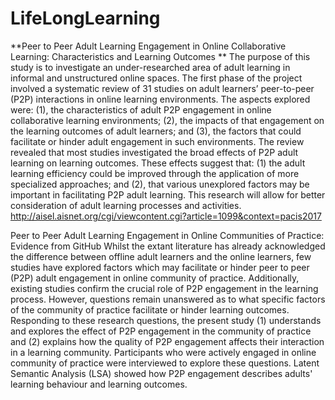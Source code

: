 # LifeLongLearning
**Peer to Peer Adult Learning Engagement in Online Collaborative Learning: Characteristics and Learning Outcomes **
The purpose of this study is to investigate an under-researched area of adult learning in informal and unstructured online spaces. The first phase of the project involved a systematic review of 31 studies on adult learners’ peer-to-peer (P2P) interactions in online learning environments. The aspects explored were: (1), the characteristics of adult P2P engagement in online collaborative learning environments; (2), the impacts of that engagement on the learning outcomes of adult learners; and (3), the factors that could facilitate or hinder adult engagement in such environments. The review revealed that most studies investigated the broad effects of P2P adult learning on learning outcomes. These effects suggest that: (1) the adult learning efficiency could be improved through the application of more specialized approaches; and (2), that various unexplored factors may be important in facilitating P2P adult learning. This research will allow for better consideration of adult learning processes and activities. http://aisel.aisnet.org/cgi/viewcontent.cgi?article=1099&context=pacis2017

Peer to Peer Adult Learning Engagement in Online Communities of Practice: Evidence from GitHub
Whilst the extant literature has already acknowledged the difference between offline adult learners and the online learners, few studies have explored factors which may facilitate or hinder peer to peer (P2P) adult engagement in online community of practice. Additionally, existing studies confirm the crucial role of P2P engagement in the learning process. However, questions remain unanswered as to what specific factors of the community of practice facilitate or hinder learning outcomes. Responding to these research questions, the present study (1) understands and explores the effect of P2P engagement in the community of practice and (2) explains how the quality of P2P engagement affects their interaction in a learning community. Participants who were actively engaged in online community of practice were interviewed to explore these questions. Latent Semantic Analysis (LSA) showed how P2P engagement describes adults' learning behaviour and learning outcomes.
